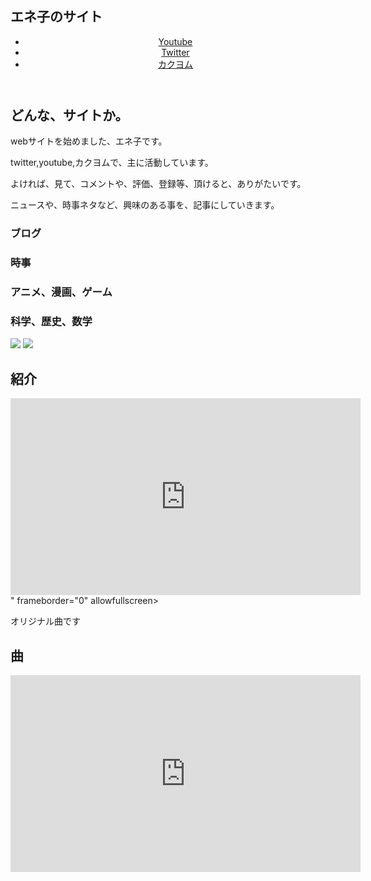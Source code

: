 <!DOCTYPE html>
<html lang="ja">
<head>
<meta charset= "UTF-8">
<link rel="stylesheet" href="text.css">
<title>ネットでの活動と未来</title>
<article>
<h1>エネ子のサイト</h1>
<p>
<img　src="https://pbs.twimg.com/profile_images/1337513495164641280/ZaBHCjs7_400x400.jpg">
</p>
</head>
<body id="黒池　愛、　黒珠　霊歌、成れの果てチャンネル">
<header>
<nav>
<ul>
<li><a href="https://www.youtube.com/channel/UCIW-8vCziV81yGdykqQvlLA">Youtube</a></li>
<li><a href="https://twitter.com/ygjTCwSXzsb8VtP">Twitter</a></li>
<li><a href="kakuyomu.jp/users/sora671">カクヨム</a></li>
</ul>
</nav>
</header>
<div id= "wrap" class="clearfix">
<div class ="content">
<div class ="main">
<h1>どんな、サイトか。</h1>
<p>webサイトを始めました、エネ子です。</p>
<p>twitter,youtube,カクヨムで、主に活動しています。</p>
<p>よければ、見て、コメントや、評価、登録等、頂けると、ありがたいです。</p>
<p>ニュースや、時事ネタなど、興味のある事を、記事にしていきます。</P>
<section>
<h3>ブログ</h3>
</section>
</div>
<aside class= "sideber">
<section>
<h3>時事</h3>
<ul></ul>
</section>
<section>
<h3>アニメ、漫画、ゲーム</h3>
</section>
<section>
<h3>科学、歴史、数学</h3>
</section>
</aside>
</div>
</div>
<img src ="https://pbs.twimg.com/profile_images/1337513495164641280/ZaBHCjs7_400x400.jpg">
<img src ="p_da0600_m_da06004.jpg">
<article class="rightber">
<section>
  <h2>紹介</h2>
  <iframe width="560" height="315" src="https://www.youtube.com/embed/QZFT1rsEQEQ" title="YouTube video player" frameborder="0" allow="accelerometer; autoplay; clipboard-write; encrypted-media; gyroscope; picture-in-picture" allowfullscreen></iframe>" frameborder="0" allowfullscreen></frame>
</section>
<section>
 <section>
 <p>オリジナル曲です</p>
 <h2>曲</h2>
 <iframe width="560" height="315" src="https://www.youtube.com/embed/2ZEYgZbIEBk" title="YouTube video player" frameborder="0" allow="accelerometer; autoplay; clipboard-write; encrypted-media; gyroscope; picture-in-picture" allowfullscreen></iframe>
</section>
</article>
</body>














</html>

